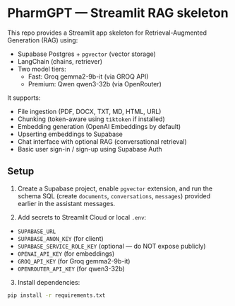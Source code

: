 # PharmGPT — Streamlit RAG skeleton

This repo provides a Streamlit app skeleton for Retrieval-Augmented Generation (RAG) using:
- Supabase Postgres + `pgvector` (vector storage)
- LangChain (chains, retriever)
- Two model tiers:
  - Fast: Groq gemma2-9b-it (via GROQ API)
  - Premium: Qwen qwen3-32b (via OpenRouter)

It supports:
- File ingestion (PDF, DOCX, TXT, MD, HTML, URL)
- Chunking (token-aware using `tiktoken` if installed)
- Embedding generation (OpenAI Embeddings by default)
- Upserting embeddings to Supabase
- Chat interface with optional RAG (conversational retrieval)
- Basic user sign-in / sign-up using Supabase Auth

## Setup

1. Create a Supabase project, enable `pgvector` extension, and run the schema SQL (create `documents`, `conversations`, `messages`) provided earlier in the assistant messages.

2. Add secrets to Streamlit Cloud or local `.env`:
- `SUPABASE_URL`
- `SUPABASE_ANON_KEY` (for client)
- `SUPABASE_SERVICE_ROLE_KEY` (optional — do NOT expose publicly)
- `OPENAI_API_KEY` (for embeddings)
- `GROQ_API_KEY` (for Groq gemma2-9b-it)
- `OPENROUTER_API_KEY` (for qwen3-32b)

3. Install dependencies:
```bash
pip install -r requirements.txt
